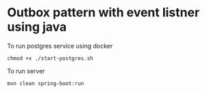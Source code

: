 # Outbox pattern with event listner using java

To run postgres service using docker

```
chmod +x ./start-postgres.sh
```

To run server

```
mvn clean spring-boot:run
```
